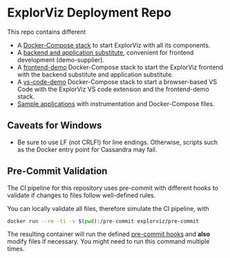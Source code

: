 # ExplorViz Deployment Repo

This repo contains different

- A [Docker-Compose stack](/docker) to start ExplorViz with all its components.
- A [backend and application substitute](/demo-supplier), convenient for frontend development (demo-supplier).
- A [frontend-demo](/frontend-demo) Docker-Compose stack to start the ExplorViz frontend with the backend substitute and application substitute.
- A [vs-code-demo](/vs-code-demo) Docker-Compose stack to start a browser-based VS Code with the ExplorViz VS code extension and the frontend-demo stack.
- [Sample applications](/example-applications) with instrumentation and Docker-Compose files.

## Caveats for Windows

- Be sure to use LF (not CRLF!) for line endings. Otherwise, scripts such as the Docker entry point for Cassandra may fail.

## Pre-Commit Validation

The CI pipeline for this repository uses pre-commit with different hooks to validate if changes to files follow well-defined rules.

You can locally validate all files, therefore simulate the CI pipeline, with

```sh
docker run --rm -ti -v $(pwd):/pre-commit explorviz/pre-commit
```

The resulting container will run the defined [pre-commit hooks](/.pre-commit-config.yaml) and **also** modify files if necessary. You might need to run this command multiple times.
